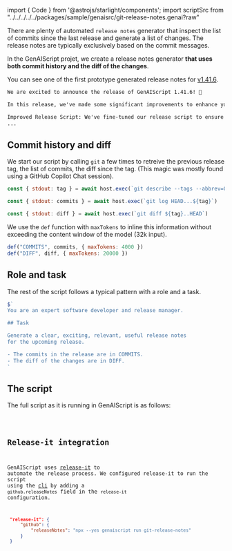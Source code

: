 import { Code } from '@astrojs/starlight/components';
import scriptSrc from "../../../../../packages/sample/genaisrc/git-release-notes.genai?raw"

There are plenty of automated `release notes` generator
that inspect the list of commits since the last release and generate a list of changes.
The release notes are typically exclusively based on the commit messages.

In the GenAIScript projet, we create a release notes generator **that uses 
both commit history and the diff of the changes**.

You can see one of the first prototype generated 
release notes for [v1.41.6](https://github.com/microsoft/genaiscript/releases/tag/1.41.6).

```markdown wrap
We are excited to announce the release of GenAIScript 1.41.6! 🎉

In this release, we've made some significant improvements to enhance your experience. Here are the key changes:

Improved Release Script: We've fine-tuned our release script to ensure smoother and more efficient releases in the future. 🛠️
...

```

## Commit history and diff

We start our script by calling `git` a few times to retreive the previous release tag,
the list of commits, the diff since the tag. 
(This magic was mostly found using a GitHub Copilot Chat session).

```js title="git-release-notes.genai.mjs" wrap
const { stdout: tag } = await host.exec(`git describe --tags --abbrev=0 HEAD^`)

const { stdout: commits } = await host.exec(`git log HEAD...${tag}`)

const { stdout: diff } = await host.exec(`git diff ${tag}..HEAD`)

```

We use the `def` function with `maxTokens` to inline this information without exceeding the content window
of the model (32k input).

```js title="git-release-notes.genai.mjs" wrap
def("COMMITS", commits, { maxTokens: 4000 })
def("DIFF", diff, { maxTokens: 20000 })
```

## Role and task

The rest of the script follows a typical pattern with a role and a task.

```js wrap
$`
You are an expert software developer and release manager.

## Task

Generate a clear, exciting, relevant, useful release notes
for the upcoming release. 

- The commits in the release are in COMMITS.
- The diff of the changes are in DIFF.
`
```


## The script

The full script as it is running in GenAIScript is as follows:

<Code code={scriptSrc} wrap={true} lang="js" title="git-release-notes.genai.mjs" />

## Release-it integration

GenAIScript uses [release-it](https://github.com/release-it/release-it)
to automate the release process. We configured release-it to run the script using the [cli](/genaiscript/reference/cli)
 by adding a `github.releaseNotes` field in the `release-it` configuration.

```json title="package.json" wrap
 "release-it": {
     "github": {
         "releaseNotes": "npx --yes genaiscript run git-release-notes"
     }
 }
```